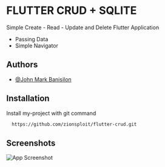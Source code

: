 
# FLUTTER CRUD + SQLITE
Simple Create - Read - Update and Delete Flutter Application
- Passing Data 
- Simple Navigator
## Authors

- [@John Mark Banisilon](https://www.facebook.com/crypto.graphy.39/)


## Installation

Install my-project with git command

```bash
  https://github.com/zionsploit/flutter-crud.git
```
    
## Screenshots

![App Screenshot](https://i.ibb.co/8DCB12p/flutter.png)


